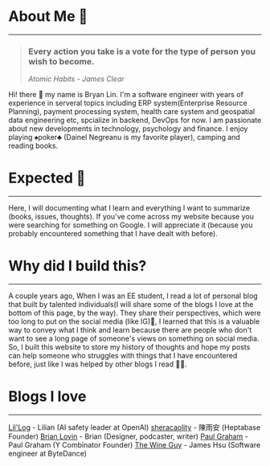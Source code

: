 # About Me 👀
---
> ### Every action you take is a vote for the type of person you wish to become.
> *Atomic Habits - James Clear*

Hi! there 👋 my name is Bryan Lin.
I'm a software engineer with years of experience in serveral topics including ERP system(Enterprise Resource Planning), payment processing system, health care system and geospatial data engineering etc, spcialize in backend, DevOps for now.
I am passionate about new developments in technology, psychology and finance. I enjoy playing ♠️poker♣️ (Dainel Negreanu is my favorite player), camping and reading books.

# Expected 🤔
---
Here, I will documenting what I learn and everything I want to summarize (books, issues, thoughts). If you've come across my website because you were searching for something on Google. I will appreciate it (because you probably encountered something that I have dealt with before).

# Why did I build this?
---
A couple years ago, When I was an EE student, I read a lot of personal blog that built by talented individuals(I will share some of the blogs I love at the bottom of this page, by the way). They share their perspectives, which were too long to put on the social media (like IG)🥺, I learned that this is a valuable way to convey what I think and learn because there are people who don't want to see a long page of someone's views on something on social media. So, I built this website to store my history of thoughts and hope my posts can help someone who struggles with things that I have encountered before, just like I was helped by other blogs I read 🎉🎉.

# Blogs I love
---
[Lil'Log](https://lilianweng.github.io/) - Lilian (AI safety leader at OpenAI)
[sheracaolity](https://sheracaolity.ghost.io/golden-kitty/) - 陳雨安 (Heptabase Founder)
[Brian Lovin](https://brianlovin.com/) - Brian (Designer, podcaster, writer)
[Paul Graham](https://www.paulgraham.com/index.html) - Paul Graham (Y Combinator Founder)
[The Wine Guy](https://blog.jameshsu.csie.org/) - James Hsu (Software engineer at ByteDance)